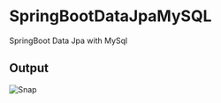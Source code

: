 # SpringBootDataJpaMySQL
SpringBoot Data Jpa with MySql

## Output
![Snap](https://github.com/yogendrajava86/SpringBootDataJpaMySQL/blob/master/SpringBootDataJpaMySQL-snap.png)
